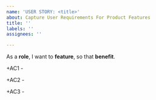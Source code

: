 ```yaml
---
name: 'USER STORY: <title>'
about: Capture User Requirements For Product Features
title: ''
labels: ''
assignees: ''

---
```


As a **role**, I want to **feature**, so that **benefit**.

+AC1 - 

+AC2 - 

+AC3 -
